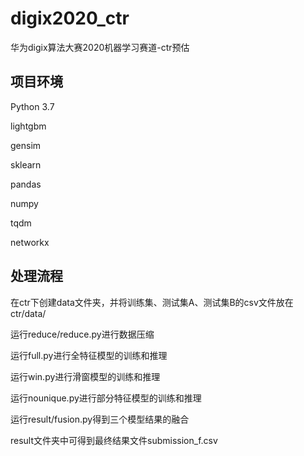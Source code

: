 # digix2020_ctr
华为digix算法大赛2020机器学习赛道-ctr预估

## 项目环境

Python 3.7

lightgbm

gensim

sklearn

pandas

numpy

tqdm

networkx

## 处理流程

在ctr下创建data文件夹，并将训练集、测试集A、测试集B的csv文件放在ctr/data/

运行reduce/reduce.py进行数据压缩

运行full.py进行全特征模型的训练和推理

运行win.py进行滑窗模型的训练和推理

运行nounique.py进行部分特征模型的训练和推理

运行result/fusion.py得到三个模型结果的融合

result文件夹中可得到最终结果文件submission_f.csv
